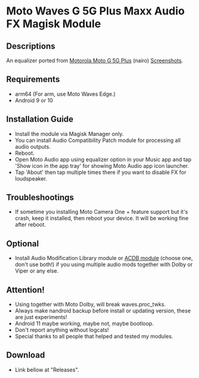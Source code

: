 # Moto Waves G 5G Plus Maxx Audio FX Magisk Module

## Descriptions
An equalizer ported from [Motorola Moto G 5G Plus](https://git.rip/dumps/motorola/nairo) (nairo)
[Screenshots](https://reiryuki.blogspot.com/2020/09/motorola-waves-maxx-audio-fx-magisk.html?m=1).

## Requirements
- arm64 (For arm, use Moto Waves Edge.)
- Android 9 or 10

## Installation Guide
- Install the module via Magisk Manager only.
- You can install Audio Compatibility Patch module for processing all audio outputs.
- Reboot.
- Open Moto Audio app using equalizer option in your Music app and tap 'Show icon in the app tray' for showing Moto Audio app icon launcher.
- Tap 'About' then tap multiple times there if you want to disable FX for loudspeaker.

## Troubleshootings
- If sometime you installing Moto Camera One + feature support but it's crash, keep it installed, then reboot your device. It will be working fine after reboot.

## Optional
- Install Audio Modification Library module or [ACDB module](https://t.me/viperatmos) (choose one, don't use both!) if you using multiple audio mods together with Dolby or Viper or any else.

## Attention!
- Using together with Moto Dolby, will break waves.proc_twks.
- Always make nandroid backup before install or updating version, these are just experiments!
- Android 11 maybe working, maybe not, maybe bootloop.
- Don't report anything without logcats!
- Special thanks to all people that helped and tested my modules.

## Download
- Link bellow at "Releases".
